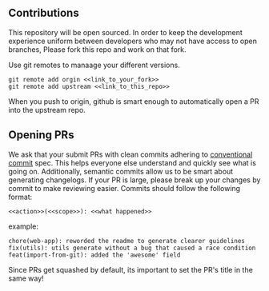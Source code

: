 
## Contributions

This repository will be open sourced. In order to keep the development experience uniform between developers who may not have access to open branches, Please fork this repo and work on that fork.


Use git remotes to manaage your different versions.
```
git remote add orgin <<link_to_your_fork>>
git remote add upstream <<link_to_this_repo>>
```

When you push to origin, github is smart enough to automatically open a PR into the upstream repo.


## Opening PRs

We ask that your submit PRs with clean commits adhering to [conventional commit](https://www.conventionalcommits.org/en/v1.0.0/) spec. This helps everyone else understand and quickly see what is going on. Additionally, semantic commits allow us to be smart about generating changelogs. If your PR is large, please break up your changes by commit to make reviewing easier. Commits should follow the following format:

```
<<action>>(<<scope>>): <<what happened>>
```

example:
```
chore(web-app): reworded the readme to generate clearer guidelines
fix(utils): utils generate without a bug that caused a race condition
feat(import-from-git): added the 'awesome' field
```

Since PRs get squashed by default, its important to set the PR's title in the same way!
